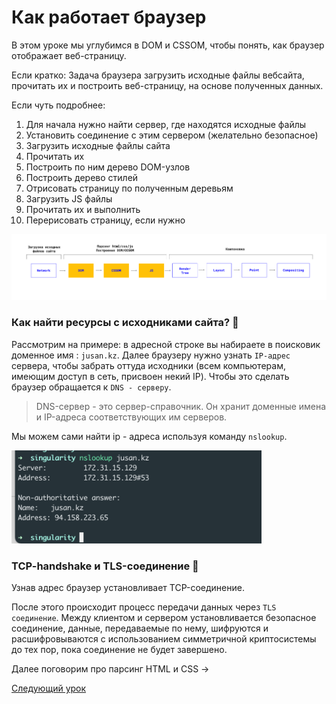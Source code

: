 # Как работает браузер

В этом уроке мы углубимся в DOM и CSSOM, чтобы понять, как браузер отображает веб-страницу.

Если кратко: Задача браузера загрузить исходные файлы вебсайта, прочитать их и построить веб-страницу, на основе полученных данных.

Если чуть подробнее:

1. Для начала нужно найти сервер, где находятся исходные файлы
2. Установить соединение с этим сервером (желательно безопасное)
3. Загрузить исходные файлы сайта
4. Прочитать их
5. Построить по ним дерево DOM-узлов
6. Построить дерево стилей
7. Отрисовать страницу по полученным деревьям
8. Загрузить JS файлы
9. Прочитать их и выполнить
10. Перерисовать страницу, если нужно

<img src="./img2.png" width="800"> </img>

### Как найти ресурсы с исходниками сайта? 📒

Рассмотрим на примере: в адресной строке вы набираете в поисковик доменное имя : `jusan.kz`.
Далее браузеру нужно узнать `IP-aдрес` cервера, чтобы забрать оттуда исходники (всем компьютерам, имеющим доступ в сеть, присвоен некий IP). Чтобы это сделать браузер обращается к `DNS - серверу`.

> DNS-сервер - это сервер-справочник. Он хранит доменные имена и IP-адреса соответствующих им серверов.

Мы можем сами найти ip - адреса используя команду `nslookup`.

<img src="./img1.png" width="400"> </img>

### TCP-handshake и TLS-соединение 🤝

Узнав адреc браузер установливает TCP-соединение.

После этого происходит процесс передачи данных через `TLS соединение`. Между клиентом и сервером установливается безопасное соединение, данные, передаваемые по нему, шифруются и расшифровываются с использованием симметричной криптосистемы до тех пор, пока соединение не будет завершено.

Далее поговорим про парсинг HTML и CSS ->

[Следующий урок](../parse-html-css/)

